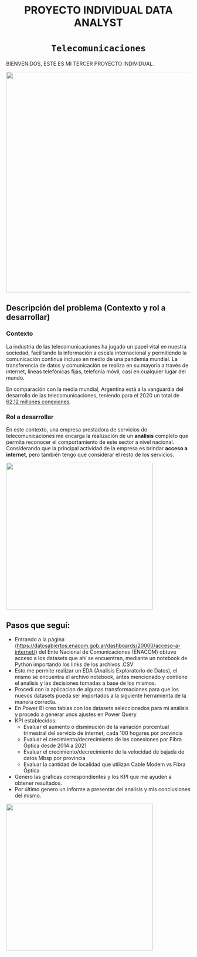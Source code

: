 


# <h1 align="center">**PROYECTO INDIVIDUAL DATA ANALYST**

# <h1 align="center">**`Telecomunicaciones`**</h1>

BIENVENIDOS, ESTE ES MI TERCER PROYECTO INDIVIDUAL.

<img src = 'https://www.softzone.es/app/uploads-softzone.es/2022/08/data-analyst.jpg' height = 600>


## **Descripción del problema (Contexto y rol a desarrollar)**

### **Contexto**
La industria de las telecomunicaciones ha jugado un papel vital en nuestra sociedad, facilitando la información a escala internacional y permitiendo la comunicación continua incluso en medio de una pandemia mundial. La transferencia de datos y comunicación se realiza en su mayoría a través de internet, líneas telefónicas fijas, telefonía móvil, casi en cualquier lugar del mundo. 

En comparación con la media mundial, Argentina está a la vanguardia del desarrollo de las telecomunicaciones, teniendo para el 2020 un total de [62,12 millones conexiones](https://www.datosmundial.com/america/argentina/telecomunicacion.php). 

### Rol a desarrollar

En este contexto, una empresa prestadora de servicios de telecomunicaciones me  encarga la realización de un **análisis** completo que permita reconocer el comportamiento de este sector a nivel nacional. Considerando que la principal actividad de la empresa es brindar **acceso a internet**, pero también tengo que  considerar el resto de los servicios. 


<img src = 'https://datascientest.com/es/wp-content/uploads/sites/7/2022/07/trabajo_data_analyst.webp' height = 400>

## **Pasos que seguí:**
- Entrando a la página (https://datosabiertos.enacom.gob.ar/dashboards/20000/acceso-a-internet/) del Ente Nacional de Comunicaciones (ENACOM) obtuve acceso a los datasets que ahí se encuentran, mediante un notebook de Python importando los links de los archivos .CSV
- Esto me permite realizar un EDA (Analisis Exploratorio de Datos), el mismo se encuentra el archivo notebook, antes mencionado y contiene el analisis y las decisiones tomadas a base de los mismos.
- Procedí con la aplicacion de algunas transformaciones para que los nuevos datasets pueda ser importados a la siguiente herramienta de la manera correcta.
- En Power BI creo tablas con los datasets seleccionados para mi análisis y procedo a generar unos ajustes en Power Query 
- KPI establecidos:
  - Evaluar el aumento o disminución de la variación porcentual trimestral del servicio de internet, cada 100 hogares por provincia
  - Evaluar el crecimiento/decrecimiento de las conexiones por Fibra Óptica desde 2014 a 2021
  - Evaluar el crecimiento/decrecimiento de la velocidad de bajada de datos Mbsp por provincia
  - Evaluar la cantidad de localidad que utilizan Cable Modem vs Fibra Óptica
- Genero las graficas correspondientes y los KPI que me ayuden a obtener resultados.
- Por último genero un informe a presentar del analisis y mis conclusiones del mismo.




<img src = 'https://www.springboard.com/blog/wp-content/uploads/2021/08/what-does-a-data-analyst-do-2022-career-guide.png' height = 400>

